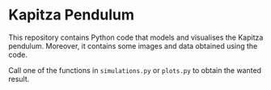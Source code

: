 # Kapitza Pendulum
This repository contains Python code that models and visualises the Kapitza pendulum. Moreover, it contains some images and data obtained using the code.

Call one of the functions in `simulations.py` or `plots.py` to obtain the wanted result.
